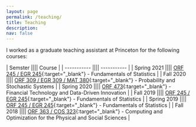 ```yaml
---
layout: page
permalink: /teaching/
title: Teaching
description: 
nav: false
---
```


I worked as a graduate teaching assistant at Princeton for the following courses:

| Semster      |||| Course |
| ----------- |||| ----------- |
| Spring 2021      |||| [ORF 245 / EGR 245](https://registrar.princeton.edu/course-offerings/course-details?term=1214&courseid=007996){:target="\_blank"} - Fundamentals of Statistics       |
| Fall 2020   |||| [ORF 309 / EGR 309 / MAT 380](https://registrar.princeton.edu/course-offerings/course-details?term=1212&courseid=007999){:target="\_blank"} - Probability and Stochastic Systems        |
| Spring 2020      |||| [ORF 473](https://registrar.princeton.edu/course-offerings/course-details?term=1204&courseid=012024){:target="\_blank"} - Financial Technology and Data-Driven Innovation       |
| Fall 2019      |||| [ORF 245 / EGR 245](https://registrar.princeton.edu/course-offerings/course-details?term=1202&courseid=007996){:target="\_blank"} - Fundamentals of Statistics       |
| Spring 2019      |||| [ORF 245 / EGR 245](https://registrar.princeton.edu/course-offerings/course-details?term=1194&courseid=007996){:target="\_blank"} - Fundamentals of Statistics       |
| Fall 2018      |||| [ORF 363 / COS 323](https://registrar.princeton.edu/course-offerings/course-details?term=1192&courseid=012833){:target="\_blank"} - Computing and Optimization for the Physical and Social Sciences      |